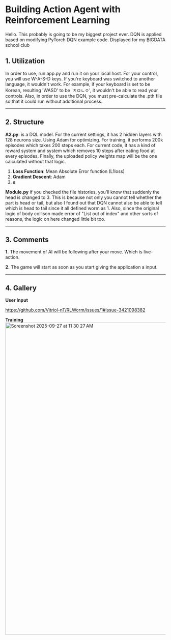 # Building Action Agent with Reinforcement Learning

Hello. This probably is going to be my biggest project ever.
DQN is applied based on modifying PyTorch DQN example code.
Displayed for my BIGDATA school club

## 1. Utilization

In order to use, run app.py and run it on your local host.
For your control, you will use W-A-S-D keys.
If you're keyboard was switched to another language, it wouldn't work.
For example, if your keyboard is set to be Korean, resulting 'WASD' to be 'ㅈㅁㄴㅇ',
it wouldn't be able to read your controls.
Also, in order to use the DQN, you must pre-calculate the .pth file so that it could run without additional process.

---
## 2. Structure
**A2.py**: is a DQL model. For the current settings, it has 2 hidden layers with 128 neurons size. Using Adam for optimizing. For training, it performs 200k episodes which takes 200 steps each.
For current code, it has a kind of reward system and system which removes 10 steps after eating food at every episodes. Finally, the uploaded policy weights map will be the one calculated without that logic.
1. **Loss Function**: Mean Absolute Error function (L1loss)
2. **Gradient Descent**: Adam
3. **s**

**Module.py** if you checked the file histories, you'll know that suddenly the head is changed to 3. This is because not only you cannot tell whether the part is head or tail, but also I found out that DQN cannot also be able to tell which is head to tail since it all defined worm as 1. Also, since the original logic of body collison made error of "List out of index" and other sorts of reasons, the logic on here changed little bit too.



---


## 3. Comments
**1.** The movement of AI will be following after your move. Which is live-action.

**2.** The game will start as soon as you start giving the application a input.

---
## 4. Gallery

**User Input**

[
https://github.com/Vitriol-nT/RLWorm/issues/1#issue-3421098382
](https://github.com/user-attachments/assets/df496e81-3725-4d37-a77f-83bd036c6483
)

**Training**
<img width="1512" height="982" alt="Screenshot 2025-09-27 at 11 30 27 AM" src="https://github.com/user-attachments/assets/f1de3a38-65e2-4017-8631-5fd7d7fe41ac" />
